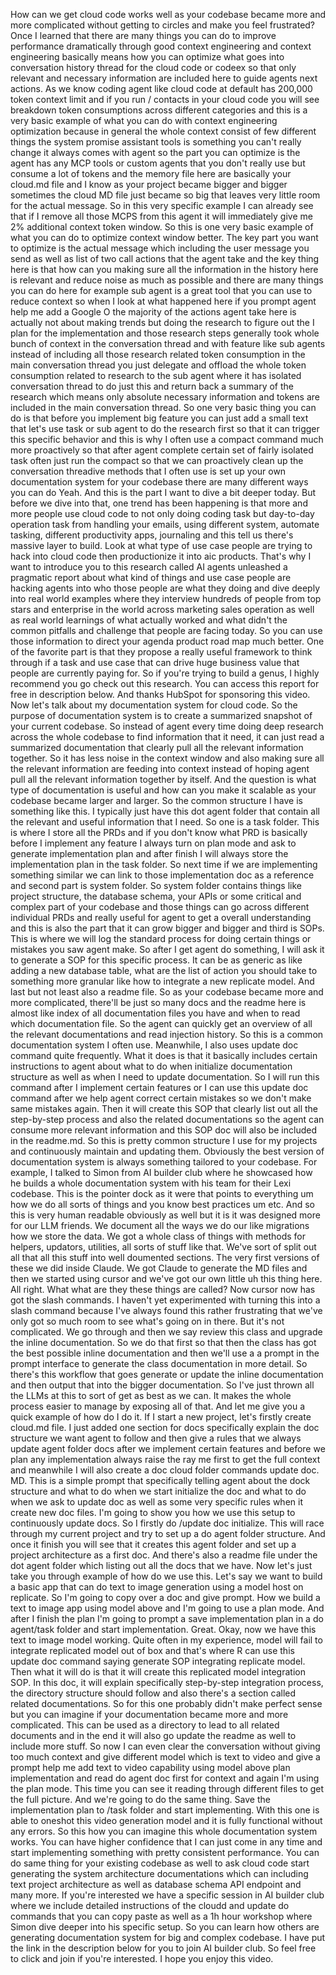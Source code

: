 How can we get cloud code works well as your codebase became more and more complicated without getting to circles and make you feel frustrated? Once I learned that there are many things you can do to improve performance dramatically through good context engineering and context engineering basically means how you can optimize what goes into conversation history thread for the cloud code or codeex so that only relevant and necessary information are included here to guide agents next actions. As we know coding agent like cloud code at default has 200,000 token context limit and if you run / contacts in your cloud code you will see breakdown token consumptions across different categories and this is a very basic example of what you can do with context engineering optimization because in general the whole context consist of few different things the system promise assistant tools is something you can't really change it always comes with agent so the part you can optimize is the agent has any MCP tools or custom agents that you don't really use but consume a lot of tokens and the memory file here are basically your cloud.md file and I know as your project became bigger and bigger sometimes the cloud MD file just became so big that leaves very little room for the actual message. So in this very specific example I can already see that if I remove all those MCPS from this agent it will immediately give me 2% additional context token window. So this is one very basic example of what you can do to optimize context window better. The key part you want to optimize is the actual message which including the user message you send as well as list of two call actions that the agent take and the key thing here is that how can you making sure all the information in the history here is relevant and reduce noise as much as possible and there are many things you can do here for example sub agent is a great tool that you can use to reduce context so when I look at what happened here if you prompt agent help me add a Google O the majority of the actions agent take here is actually not about making trends but doing the research to figure out the I plan for the implementation and those research steps generally took whole bunch of context in the conversation thread and with feature like sub agents instead of including all those research related token consumption in the main conversation thread you just delegate and offload the whole token consumption related to research to the sub agent where it has isolated conversation thread to do just this and return back a summary of the research which means only absolute necessary information and tokens are included in the main conversation thread. So one very basic thing you can do is that before you implement big feature you can just add a small text that let's use task or sub agent to do the research first so that it can trigger this specific behavior and this is why I often use a compact command much more proactively so that after agent complete certain set of fairly isolated task often just run the compact so that we can proactively clean up the conversation threadive methods that I often use is set up your own documentation system for your codebase there are many different ways you can do Yeah. And this is the part I want to dive a bit deeper today. But before we dive into that, one trend has been happening is that more and more people use cloud code to not only doing coding task but day-to-day operation task from handling your emails, using different system, automate tasking, different productivity apps, journaling and this tell us there's massive layer to build. Look at what type of use case people are trying to hack into cloud code then productionize it into aic products. That's why I want to introduce you to this research called AI agents unleashed a pragmatic report about what kind of things and use case people are hacking agents into who those people are what they doing and dive deeply into real world examples where they interview hundreds of people from top stars and enterprise in the world across marketing sales operation as well as real world learnings of what actually worked and what didn't the common pitfalls and challenge that people are facing today. So you can use those information to direct your agenda product road map much better. One of the favorite part is that they propose a really useful framework to think through if a task and use case that can drive huge business value that people are currently paying for. So if you're trying to build a genus, I highly recommend you go check out this research. You can access this report for free in description below. And thanks HubSpot for sponsoring this video. Now let's talk about my documentation system for cloud code. So the purpose of documentation system is to create a summarized snapshot of your current codebase. So instead of agent every time doing deep research across the whole codebase to find information that it need, it can just read a summarized documentation that clearly pull all the relevant information together. So it has less noise in the context window and also making sure all the relevant information are feeding into context instead of hoping agent pull all the relevant information together by itself. And the question is what type of documentation is useful and how can you make it scalable as your codebase became larger and larger. So the common structure I have is something like this. I typically just have this dot agent folder that contain all the relevant and useful information that I need. So one is a task folder. This is where I store all the PRDs and if you don't know what PRD is basically before I implement any feature I always turn on plan mode and ask to generate implementation plan and after finish I will always store the implementation plan in the task folder. So next time if we are implementing something similar we can link to those implementation doc as a reference and second part is system folder. So system folder contains things like project structure, the database schema, your APIs or some critical and complex part of your codebase and those things can go across different individual PRDs and really useful for agent to get a overall understanding and this is also the part that it can grow bigger and bigger and third is SOPs. This is where we will log the standard process for doing certain things or mistakes you saw agent make. So after I get agent do something, I will ask it to generate a SOP for this specific process. It can be as generic as like adding a new database table, what are the list of action you should take to something more granular like how to integrate a new replicate model. And last but not least also a readme file. So as your codebase became more and more complicated, there'll be just so many docs and the readme here is almost like index of all documentation files you have and when to read which documentation file. So the agent can quickly get an overview of all the relevant documentations and read injection history. So this is a common documentation system I often use. Meanwhile, I also uses update doc command quite frequently. What it does is that it basically includes certain instructions to agent about what to do when initialize documentation structure as well as when I need to update documentation. So I will run this command after I implement certain features or I can use this update doc command after we help agent correct certain mistakes so we don't make same mistakes again. Then it will create this SOP that clearly list out all the step-by-step process and also the related documentations so the agent can consume more relevant information and this SOP doc will also be included in the readme.md. So this is pretty common structure I use for my projects and continuously maintain and updating them. Obviously the best version of documentation system is always something tailored to your codebase. For example, I talked to Simon from AI builder club where he showcased how he builds a whole documentation system with his team for their Lexi codebase. This is the pointer dock as it were that points to everything um how we do all sorts of things and you know best practices um etc. And so this is very human readable obviously as well but it is it was designed more for our LLM friends. We document all the ways we do our like migrations how we store the data. We got a whole class of things with methods for helpers, updators, utilities, all sorts of stuff like that. We've sort of split out all that all this stuff into well doumented sections. The very first versions of these we did inside Claude. We got Claude to generate the MD files and then we started using cursor and we've got our own little uh this thing here. All right. What what are they these things are called? Now cursor now has got the slash commands. I haven't yet experimented with turning this into a slash command because I've always found this rather frustrating that we've only got so much room to see what's going on in there. But it's not complicated. We go through and then we say review this class and upgrade the inline documentation. So we do that first so that then the class has got the best possible inline documentation and then we'll use a a prompt in the prompt interface to generate the class documentation in more detail. So there's this workflow that goes generate or update the inline documentation and then output that into the bigger documentation. So I've just thrown all the LLMs at this to sort of get as best as we can. It makes the whole process easier to manage by exposing all of that. And let me give you a quick example of how do I do it. If I start a new project, let's firstly create cloud.md file. I just added one section for docs specifically explain the doc structure we want agent to follow and then give a rules that we always update agent folder docs after we implement certain features and before we plan any implementation always raise the ray me first to get the full context and meanwhile I will also create a doc cloud folder commands update doc. MD. This is a simple prompt that specifically telling agent about the dock structure and what to do when we start initialize the doc and what to do when we ask to update doc as well as some very specific rules when it create new doc files. I'm going to show you how we use this setup to continuously update docs. So I firstly do /update doc initialize. This will race through my current project and try to set up a do agent folder structure. And once it finish you will see that it creates this agent folder and set up a project architecture as a first doc. And there's also a readme file under the dot agent folder which listing out all the docs that we have. Now let's just take you through example of how do we use this. Let's say we want to build a basic app that can do text to image generation using a model host on replicate. So I'm going to copy over a doc and give prompt. How we build a text to image app using model above and I'm going to use a plan mode. And after I finish the plan I'm going to prompt a save implementation plan in a do agent/task folder and start implementation. Great. Okay, now we have this text to image model working. Quite often in my experience, model will fail to integrate replicated model out of box and that's where R can use this update doc command saying generate SOP integrating replicate model. Then what it will do is that it will create this replicated model integration SOP. In this doc, it will explain specifically step-by-step integration process, the directory structure should follow and also there's a section called related documentations. So for this one probably didn't make perfect sense but you can imagine if your documentation became more and more complicated. This can be used as a directory to lead to all related documents and in the end it will also go update the readme as well to include more stuff. So now I can even clear the conversation without giving too much context and give different model which is text to video and give a prompt help me add text to video capability using model above plan implementation and read do agent doc first for context and again I'm using the plan mode. This time you can see it reading through different files to get the full picture. And we're going to do the same thing. Save the implementation plan to /task folder and start implementing. With this one is able to oneshot this video generation model and it is fully functional without any errors. So this how you can imagine this whole documentation system works. You can have higher confidence that I can just come in any time and start implementing something with pretty consistent performance. You can do same thing for your existing codebase as well to ask cloud code start generating the system architecture documentations which can including text project architecture as well as database schema API endpoint and many more. If you're interested we have a specific session in AI builder club where we include detailed instructions of the cloudd and update do commands that you can copy paste as well as a 1h hour workshop where Simon dive deeper into his specific setup. So you can learn how others are generating documentation system for big and complex codebase. I have put the link in the description below for you to join AI builder club. So feel free to click and join if you're interested. I hope you enjoy this video.